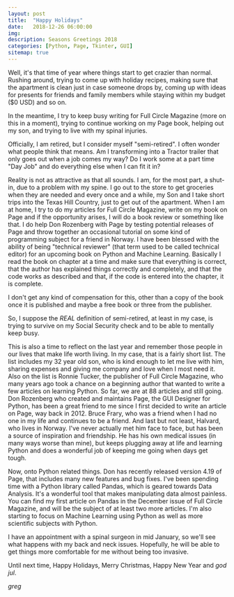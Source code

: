 ```yaml
---
layout: post
title:  "Happy Holidays"
date:   2018-12-26 06:00:00
img: 
description: Seasons Greetings 2018
categories: [Python, Page, Tkinter, GUI]
sitemap: true
---
```

Well, it's that time of year where things start to get crazier than normal.  Rushing around, trying to come up with holiday
recipes, making sure that the apartment is clean just in case someone drops by, coming up with
 ideas for presents for friends and family members while staying within my budget ($0 USD) and so on.
 
 In the meantime, I try to keep busy writing for Full Circle Magazine (more on this in a moment), trying to continue working
 on my Page book, helping out my son, and trying to live with my spinal injuries.
 
 Officially, I am retired, but I consider myself "semi-retired".  I often wonder what people think that means.  Am I transforming 
 into a Tractor trailer that only goes out when a job comes my way?  Do I work some at a part time "Day Job" and do everything else
 when I can fit it in?
 
 Reality is not as attractive as that all sounds.  I am, for the most part, a shut-in, due to a problem with my spine.
 I go out to the store to get groceries when they are needed and every once and a while, my Son and I take short trips into 
 the Texas Hill Country, just to get out of the apartment.  When I am at home, I try to do my articles for Full Circle Magazine,
 write on my book on Page and if the opportunity arises, I will do a book review or something like that.  I do help Don Rozenberg
 with Page by testing potential releases of Page and throw together an occasional tutorial on some kind of programming subject
 for a friend in Norway.  I have been blessed with the ability of being "technical reviewer" (that term used to be called technical editor) for an upcoming book on Python
 and Machine Learning.   Basically I read the book on chapter at a time and make sure that everything is correct, that the author
 has explained things correctly and completely, and that the code works as described and that, if the code is entered into the chapter,
 it is complete.  
 
 I don't get any kind of compensation for this, other than a copy of the book once it is published and maybe a free book or three
 from the publisher.
 
 So, I suppose the _*REAL*_ definition of semi-retired, at least in my case, is trying to survive on my Social Security check and 
 to be able to mentally keep busy.
 
 This is also a time to reflect on the last year and remember those people in our lives that make life worth living.  In my case, that is a 
 fairly short list.  The list includes my 32 year old son, who is kind enough to let me live with him, sharing expenses and giving
 me company and love when I most need it.  Also on the list is Ronnie Tucker, the publisher of Full Circle Magazine, who many years ago took
 a chance on a beginning author that wanted to write a few articles on learning Python.  So far, we are at 88 articles and still
 going.  Don Rozenberg who created and maintains Page, the GUI Designer for Python, has been a great friend to me since I 
 first decided to write an article on Page, way back in 2012.  Bruce Frary, who was a friend when I had no one in my life
 and continues to be a friend.  And last but not least, Halvard, who lives in Norway.  I've never actually met him face to 
 face, but has been a source of inspiration and friendship.  He has his own medical 
 issues (in many ways worse than mine), but keeps plugging away at life and learning Python and does
 a wonderful job of keeping me going when days get tough.
 
 Now, onto Python related things.  Don has recently released version 4.19 of Page, that includes many new features and bug 
 fixes.  I've been spending time with a Python library called Pandas, which is geared towards Data Analysis.  It's a wonderful tool
 that makes manipulating data almost painless.  You can find my first article on Pandas in the December issue of Full Circle Magazine, 
 and will be the subject of at least two more articles.  I'm also starting to focus on Machine Learning using Python as well as more 
 scientific subjects with Python.
 
 I have an appointment with a spinal surgeon in mid January, so we'll see what happens with my back and neck issues.  Hopefully,
 he will be able to get things more comfortable for me without being too invasive.
 
 Until next time, Happy Holidays, Merry Christmas, Happy New Year and *god jul*.
 
 *greg*